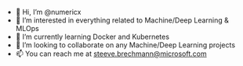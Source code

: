 - 👋 Hi, I’m @numericx
- 👀 I’m interested in everything related to Machine/Deep Learning & MLOps
- 🌱 I’m currently learning Docker and Kubernetes
- 💞️ I’m looking to collaborate on any Machine/Deep Learning projects
- 📫 You can reach me at steeve.brechmann@microsoft.com

<!---
numericx/numericx is a ✨ special ✨ repository because its `README.md` (this file) appears on your GitHub profile.
You can click the Preview link to take a look at your changes.
--->
